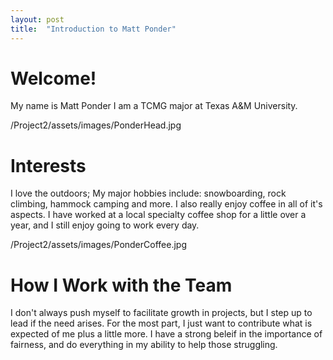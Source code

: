 ```yaml
---
layout: post
title:  "Introduction to Matt Ponder"
---
```


# Welcome!

My name is Matt Ponder
I am a TCMG major at Texas A&M University.

/Project2/assets/images/PonderHead.jpg

# Interests

I love the outdoors; My major hobbies include: snowboarding, rock climbing, 
hammock camping and more.
I also really enjoy coffee in all of it's aspects. I have worked at a local 
specialty coffee shop for a little over a year, and I still enjoy going to 
work every day.

/Project2/assets/images/PonderCoffee.jpg

# How I Work with the Team

I don't always push myself to facilitate growth in projects, but I step up to 
lead if the need arises. For the most part, I just want to contribute what is 
expected of me plus a little more. I have a strong beleif in the importance of 
fairness, and do everything in my ability to help those struggling.
